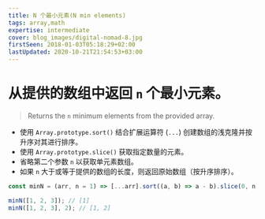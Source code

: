 ```yaml
---
title: N 个最小元素(N min elements)
tags: array,math
expertise: intermediate
cover: blog_images/digital-nomad-8.jpg
firstSeen: 2018-01-03T05:18:29+02:00
lastUpdated: 2020-10-21T21:54:53+03:00
---
```


# 从提供的数组中返回 `n` 个最小元素。
> Returns the `n` minimum elements from the provided array.

- 使用 `Array.prototype.sort()` 结合扩展运算符 (`...`) 创建数组的浅克隆并按升序对其进行排序。
- 使用 `Array.prototype.slice()` 获取指定数量的元素。
- 省略第二个参数 `n` 以获取单元素数组。
- 如果 `n` 大于或等于提供的数组的长度，则返回原始数组（按升序排序）。

```js
const minN = (arr, n = 1) => [...arr].sort((a, b) => a - b).slice(0, n);
```

```js
minN([1, 2, 3]); // [1]
minN([1, 2, 3], 2); // [1, 2]
```

